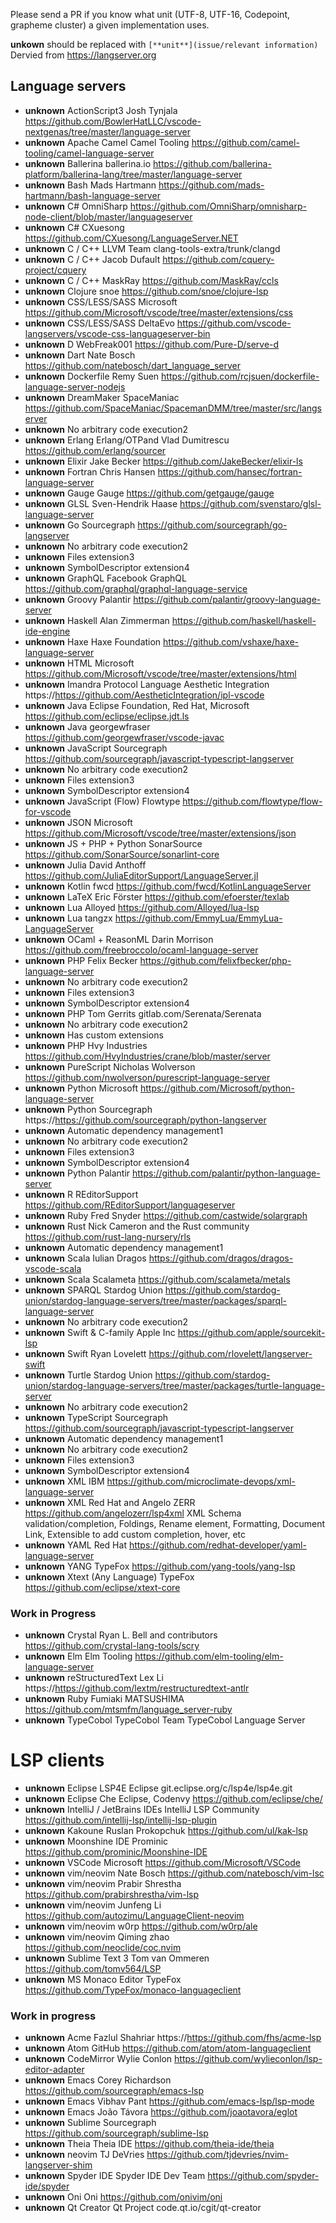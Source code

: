Please send a PR if you know what unit (UTF-8, UTF-16, Codepoint, grapheme cluster) a given implementation uses.

**unkown** should be replaced with `[**unit**](issue/relevant information)`
Dervied from https://langserver.org

## Language servers

- **unknown** ActionScript3 Josh Tynjala https://github.com/BowlerHatLLC/vscode-nextgenas/tree/master/language-server
- **unknown** Apache Camel Camel Tooling https://github.com/camel-tooling/camel-language-server
- **unknown** Ballerina ballerina.io https://github.com/ballerina-platform/ballerina-lang/tree/master/language-server
- **unknown** Bash Mads Hartmann https://github.com/mads-hartmann/bash-language-server
- **unknown** C# OmniSharp https://github.com/OmniSharp/omnisharp-node-client/blob/master/languageserver
- **unknown** C# CXuesong https://github.com/CXuesong/LanguageServer.NET
- **unknown** C / C++ LLVM Team clang-tools-extra/trunk/clangd
- **unknown** C / C++ Jacob Dufault https://github.com/cquery-project/cquery
- **unknown** C / C++ MaskRay https://github.com/MaskRay/ccls
- **unknown** Clojure snoe https://github.com/snoe/clojure-lsp
- **unknown** CSS/LESS/SASS Microsoft https://github.com/Microsoft/vscode/tree/master/extensions/css
- **unknown** CSS/LESS/SASS DeltaEvo https://github.com/vscode-langservers/vscode-css-languageserver-bin
- **unknown** D WebFreak001 https://github.com/Pure-D/serve-d
- **unknown** Dart Nate Bosch https://github.com/natebosch/dart_language_server
- **unknown** Dockerfile Remy Suen https://github.com/rcjsuen/dockerfile-language-server-nodejs
- **unknown** DreamMaker SpaceManiac https://github.com/SpaceManiac/SpacemanDMM/tree/master/src/langserver
- **unknown** No arbitrary code execution2
- **unknown** Erlang Erlang/OTPand Vlad Dumitrescu https://github.com/erlang/sourcer
- **unknown** Elixir Jake Becker https://github.com/JakeBecker/elixir-ls
- **unknown** Fortran Chris Hansen https://github.com/hansec/fortran-language-server
- **unknown** Gauge Gauge https://github.com/getgauge/gauge
- **unknown** GLSL Sven-Hendrik Haase https://github.com/svenstaro/glsl-language-server
- **unknown** Go Sourcegraph https://github.com/sourcegraph/go-langserver
- **unknown** No arbitrary code execution2
- **unknown** Files extension3
- **unknown** SymbolDescriptor extension4
- **unknown** GraphQL Facebook GraphQL https://github.com/graphql/graphql-language-service
- **unknown** Groovy Palantir https://github.com/palantir/groovy-language-server
- **unknown** Haskell Alan Zimmerman https://github.com/haskell/haskell-ide-engine
- **unknown** Haxe Haxe Foundation https://github.com/vshaxe/haxe-language-server
- **unknown** HTML Microsoft https://github.com/Microsoft/vscode/tree/master/extensions/html
- **unknown** Imandra Protocol Language Aesthetic Integration https://https://github.com/AestheticIntegration/ipl-vscode
- **unknown** Java Eclipse Foundation, Red Hat, Microsoft https://github.com/eclipse/eclipse.jdt.ls
- **unknown** Java georgewfraser https://github.com/georgewfraser/vscode-javac
- **unknown** JavaScript Sourcegraph https://github.com/sourcegraph/javascript-typescript-langserver
- **unknown** No arbitrary code execution2
- **unknown** Files extension3
- **unknown** SymbolDescriptor extension4
- **unknown** JavaScript (Flow) Flowtype https://github.com/flowtype/flow-for-vscode
- **unknown** JSON Microsoft https://github.com/Microsoft/vscode/tree/master/extensions/json
- **unknown** JS + PHP + Python SonarSource https://github.com/SonarSource/sonarlint-core
- **unknown** Julia David Anthoff https://github.com/JuliaEditorSupport/LanguageServer.jl
- **unknown** Kotlin fwcd https://github.com/fwcd/KotlinLanguageServer
- **unknown** LaTeX Eric Förster https://github.com/efoerster/texlab
- **unknown** Lua Alloyed https://github.com/Alloyed/lua-lsp
- **unknown** Lua tangzx https://github.com/EmmyLua/EmmyLua-LanguageServer
- **unknown** OCaml + ReasonML Darin Morrison https://github.com/freebroccolo/ocaml-language-server
- **unknown** PHP Felix Becker https://github.com/felixfbecker/php-language-server
- **unknown** No arbitrary code execution2
- **unknown** Files extension3
- **unknown** SymbolDescriptor extension4
- **unknown** PHP Tom Gerrits gitlab.com/Serenata/Serenata
- **unknown** No arbitrary code execution2
- **unknown** Has custom extensions
- **unknown** PHP Hvy Industries https://github.com/HvyIndustries/crane/blob/master/server
- **unknown** PureScript Nicholas Wolverson https://github.com/nwolverson/purescript-language-server
- **unknown** Python Microsoft https://github.com/Microsoft/python-language-server
- **unknown** Python Sourcegraph https://https://github.com/sourcegraph/python-langserver
- **unknown** Automatic dependency management1
- **unknown** No arbitrary code execution2
- **unknown** Files extension3
- **unknown** SymbolDescriptor extension4
- **unknown** Python Palantir https://github.com/palantir/python-language-server
- **unknown** R REditorSupport https://github.com/REditorSupport/languageserver
- **unknown** Ruby Fred Snyder https://github.com/castwide/solargraph
- **unknown** Rust Nick Cameron and the Rust community https://github.com/rust-lang-nursery/rls
- **unknown** Automatic dependency management1
- **unknown** Scala Iulian Dragos https://github.com/dragos/dragos-vscode-scala
- **unknown** Scala Scalameta https://github.com/scalameta/metals
- **unknown** SPARQL Stardog Union https://github.com/stardog-union/stardog-language-servers/tree/master/packages/sparql-language-server
- **unknown** No arbitrary code execution2
- **unknown** Swift & C-family Apple Inc https://github.com/apple/sourcekit-lsp
- **unknown** Swift Ryan Lovelett https://github.com/rlovelett/langserver-swift
- **unknown** Turtle Stardog Union https://github.com/stardog-union/stardog-language-servers/tree/master/packages/turtle-language-server
- **unknown** No arbitrary code execution2
- **unknown** TypeScript Sourcegraph https://github.com/sourcegraph/javascript-typescript-langserver
- **unknown** Automatic dependency management1
- **unknown** No arbitrary code execution2
- **unknown** Files extension3
- **unknown** SymbolDescriptor extension4
- **unknown** XML IBM https://github.com/microclimate-devops/xml-language-server
- **unknown** XML Red Hat and Angelo ZERR https://github.com/angelozerr/lsp4xml XML Schema validation/completion, Foldings, Rename element, Formatting, Document Link, Extensible to add custom completion, hover, etc
- **unknown** YAML Red Hat https://github.com/redhat-developer/yaml-language-server
- **unknown** YANG TypeFox https://github.com/yang-tools/yang-lsp
- **unknown** Xtext (Any Language) TypeFox https://github.com/eclipse/xtext-core

### Work in Progress

- **unknown** Crystal Ryan L. Bell and contributors https://github.com/crystal-lang-tools/scry
- **unknown** Elm Elm Tooling https://github.com/elm-tooling/elm-language-server
- **unknown** reStructuredText Lex Li https://https://github.com/lextm/restructuredtext-antlr
- **unknown** Ruby Fumiaki MATSUSHIMA https://github.com/mtsmfm/language_server-ruby
- **unknown** TypeCobol TypeCobol Team TypeCobol Language Server

# LSP clients
- **unknown** Eclipse LSP4E Eclipse git.eclipse.org/c/lsp4e/lsp4e.git
- **unknown** Eclipse Che Eclipse, Codenvy https://github.com/eclipse/che/
- **unknown** IntelliJ / JetBrains IDEs IntelliJ LSP Community https://github.com/intellij-lsp/intellij-lsp-plugin
- **unknown** Kakoune Ruslan Prokopchuk https://github.com/ul/kak-lsp
- **unknown** Moonshine IDE Prominic https://github.com/prominic/Moonshine-IDE
- **unknown** VSCode Microsoft https://github.com/Microsoft/VSCode
- **unknown** vim/neovim Nate Bosch https://github.com/natebosch/vim-lsc
- **unknown** vim/neovim Prabir Shrestha https://github.com/prabirshrestha/vim-lsp
- **unknown** vim/neovim Junfeng Li https://github.com/autozimu/LanguageClient-neovim
- **unknown** vim/neovim w0rp https://github.com/w0rp/ale
- **unknown** vim/neovim Qiming zhao https://github.com/neoclide/coc.nvim
- **unknown** Sublime Text 3 Tom van Ommeren https://github.com/tomv564/LSP
- **unknown** MS Monaco Editor TypeFox https://github.com/TypeFox/monaco-languageclient

### Work in progress

- **unknown** Acme Fazlul Shahriar https://https://github.com/fhs/acme-lsp
- **unknown** Atom GitHub https://github.com/atom/atom-languageclient
- **unknown** CodeMirror Wylie Conlon https://github.com/wylieconlon/lsp-editor-adapter
- **unknown** Emacs Corey Richardson https://github.com/sourcegraph/emacs-lsp
- **unknown** Emacs Vibhav Pant https://github.com/emacs-lsp/lsp-mode
- **unknown** Emacs João Távora https://github.com/joaotavora/eglot
- **unknown** Sublime Sourcegraph https://github.com/sourcegraph/sublime-lsp
- **unknown** Theia Theia IDE https://github.com/theia-ide/theia
- **unknown** neovim TJ DeVries https://github.com/tjdevries/nvim-langserver-shim
- **unknown** Spyder IDE Spyder IDE Dev Team https://github.com/spyder-ide/spyder
- **unknown** Oni Oni https://github.com/onivim/oni
- **unknown** Qt Creator Qt Project code.qt.io/cgit/qt-creator
